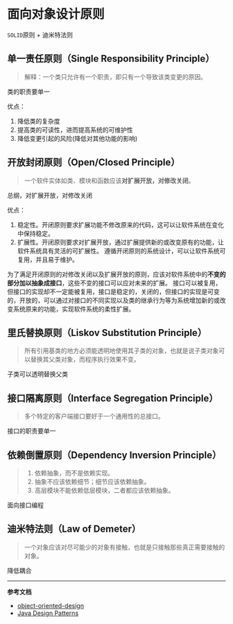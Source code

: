 # 面向对象设计原则

`SOLID`原则 + 迪米特法则

## 单一责任原则（Single Responsibility Principle）

> 解释：一个类只允许有一个职责，即只有一个导致该类变更的原因。

类的职责要单一

优点：
1. 降低类的复杂度
2. 提高类的可读性，进而提高系统的可维护性
3. 降低变更引起的风险(降低对其他功能的影响)

## 开放封闭原则（Open/Closed Principle）

> 一个软件实体如类、模块和函数应该**对扩展开放，对修改关闭**。

总纲，对扩展开放，对修改关闭

优点：
1. 稳定性。开闭原则要求扩展功能不修改原来的代码，这可以让软件系统在变化中保持稳定。
2. 扩展性。开闭原则要求对扩展开放，通过扩展提供新的或改变原有的功能，让软件系统具有灵活的可扩展性。
遵循开闭原则的系统设计，可以让软件系统可复用，并且易于维护。

为了满足开闭原则的对修改关闭以及扩展开放的原则，应该对软件系统中的**不变的部分加以抽象成接口**，这些不变的接口可以应对未来的扩展。
接口可以被复用，但接口的实现却不一定能被复用，接口是稳定的，关闭的，但接口的实现是可变的，开放的，可以通过对接口的不同实现以及类的继承行为等为系统增加新的或改变系统原来的功能，实现软件系统的柔性扩展。

## 里氏替换原则（Liskov Substitution Principle）

> 所有引用基类的地方必须能透明地使用其子类的对象，也就是说子类对象可以替换其父类对象，而程序执行效果不变。

子类可以透明替换父类

## 接口隔离原则（Interface Segregation Principle）

> 多个特定的客户端接口要好于一个通用性的总接口。

接口的职责要单一

## 依赖倒置原则（Dependency Inversion Principle）

> 1. 依赖抽象，而不是依赖实现。
> 2. 抽象不应该依赖细节；细节应该依赖抽象。
> 3. 高层模块不能依赖低层模块，二者都应该依赖抽象。

面向接口编程

## 迪米特法则（Law of Demeter）

> 一个对象应该对尽可能少的对象有接触，也就是只接触那些真正需要接触的对象。

降低耦合

--- 
**参考文档**
- [object-oriented-design](https://github.com/knightsj/object-oriented-design)
- [Java Design Patterns](https://java-design-patterns.com/principles)